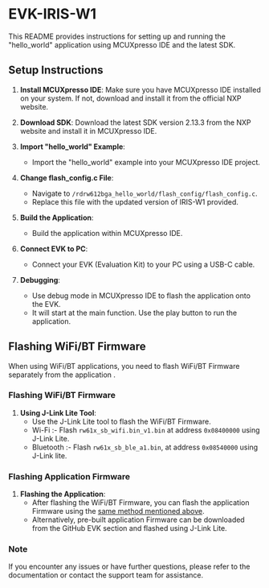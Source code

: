 # EVK-IRIS-W1 

This README provides instructions for setting up and running the "hello_world" application using MCUXpresso IDE and the latest SDK. 

## Setup Instructions

1. **Install MCUXpresso IDE**: Make sure you have MCUXpresso IDE installed on your system. If not, download and install it from the official NXP website.

2. **Download SDK**: Download the latest SDK version 2.13.3 from the NXP website and install it in MCUXpresso IDE.

3. **Import "hello_world" Example**:
   - Import the "hello_world" example into your MCUXpresso IDE project.
   
4. **Change flash_config.c File**:
   - Navigate to `/rdrw612bga_hello_world/flash_config/flash_config.c`.
   - Replace this file with the updated version of IRIS-W1 provided.

5. **Build the Application**:
   - Build the application within MCUXpresso IDE.

6. **Connect EVK to PC**:
   - Connect your EVK (Evaluation Kit) to your PC using a USB-C cable.

7. **Debugging**:
   - Use debug mode in MCUXpresso IDE to flash the application onto the EVK.
   - It will start at the main function. Use the play button to run the application.

## Flashing WiFi/BT Firmware

When using WiFi/BT applications, you need to flash WiFi/BT Firmware separately from the application .

### Flashing WiFi/BT Firmware

1. **Using J-Link Lite Tool**:
   - Use the J-Link Lite tool to flash the WiFi/BT Firmware.
   - Wi-Fi :- Flash `rw61x_sb_wifi.bin_v1.bin` at address `0x08400000` using J-Link Lite.
   - Bluetooth :- Flash `rw61x_sb_ble_a1.bin`, at address `0x08540000` using J-Link lite.


### Flashing Application Firmware

1. **Flashing the Application**:
   - After flashing the WiFi/BT Firmware, you can flash the application Firmware using the [same method mentioned above](#setupinstructions).
   - Alternatively, pre-built application Firmware can be downloaded from the GitHub EVK section and flashed using J-Link Lite.

### Note

If you encounter any issues or have further questions, please refer to the documentation or contact the support team for assistance.

